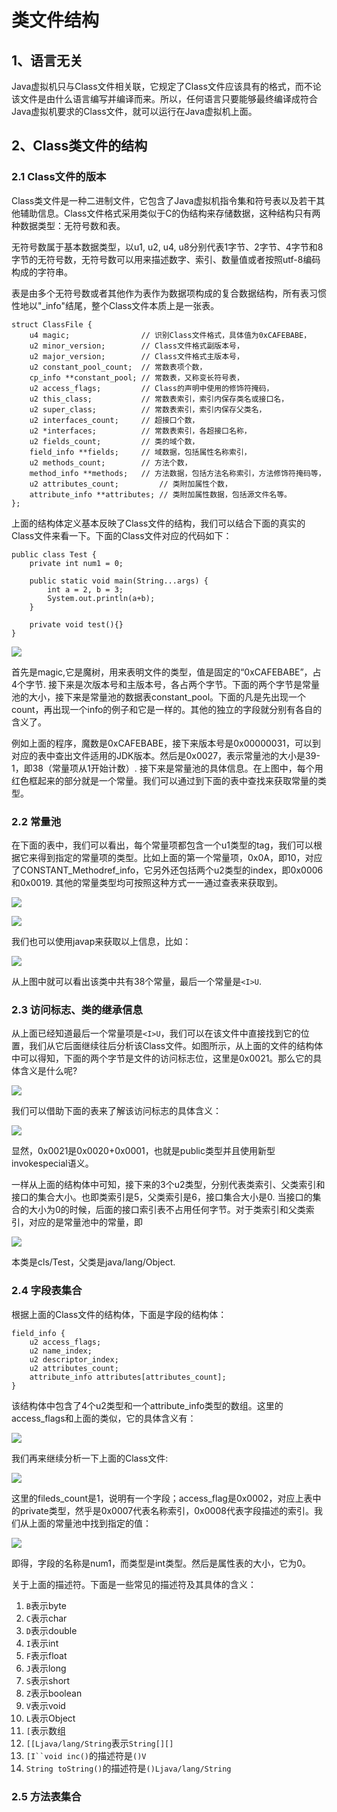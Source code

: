 # 类文件结构

## 1、语言无关

Java虚拟机只与Class文件相关联，它规定了Class文件应该具有的格式，而不论该文件是由什么语言编写并编译而来。所以，任何语言只要能够最终编译成符合Java虚拟机要求的Class文件，就可以运行在Java虚拟机上面。

## 2、Class类文件的结构

### 2.1 Class文件的版本

Class类文件是一种二进制文件，它包含了Java虚拟机指令集和符号表以及若干其他辅助信息。Class文件格式采用类似于C的伪结构来存储数据，这种结构只有两种数据类型：无符号数和表。

无符号数属于基本数据类型，以u1, u2, u4, u8分别代表1字节、2字节、4字节和8字节的无符号数，无符号数可以用来描述数字、索引、数量值或者按照utf-8编码构成的字符串。

表是由多个无符号数或者其他作为表作为数据项构成的复合数据结构，所有表习惯性地以"_info"结尾，整个Class文件本质上是一张表。

    struct ClassFile {
        u4 magic;                // 识别Class文件格式，具体值为0xCAFEBABE，
        u2 minor_version;        // Class文件格式副版本号，
        u2 major_version;        // Class文件格式主版本号，
        u2 constant_pool_count;  // 常数表项个数，
        cp_info **constant_pool; // 常数表，又称变长符号表，
        u2 access_flags;         // Class的声明中使用的修饰符掩码，
        u2 this_class;           // 常数表索引，索引内保存类名或接口名，
        u2 super_class;          // 常数表索引，索引内保存父类名，
        u2 interfaces_count;     // 超接口个数，
        u2 *interfaces;          // 常数表索引，各超接口名称，
        u2 fields_count;         // 类的域个数，
        field_info **fields;     // 域数据，包括属性名称索引，
        u2 methods_count;        // 方法个数，
        method_info **methods;   // 方法数据，包括方法名称索引，方法修饰符掩码等，
        u2 attributes_count;         // 类附加属性个数，
        attribute_info **attributes; // 类附加属性数据，包括源文件名等。
    };

上面的结构体定义基本反映了Class文件的结构，我们可以结合下面的真实的Class文件来看一下。下面的Class文件对应的代码如下：

	public class Test {
	    private int num1 = 0;
	
	    public static void main(String...args) {
	        int a = 2, b = 3;
	        System.out.println(a+b);
	    }
	
	    private void test(){}
	}

![](http://upload.ouliu.net/i/20171101124858sjxy3.png)

首先是magic,它是魔树，用来表明文件的类型，值是固定的“0xCAFEBABE”，占4个字节. 接下来是次版本号和主版本号，各占两个字节。下面的两个字节是常量池的大小，接下来是常量池的数据表constant_pool。下面的凡是先出现一个count，再出现一个info的例子和它是一样的。其他的独立的字段就分别有各自的含义了。

例如上面的程序，魔数是0xCAFEBABE，接下来版本号是0x00000031，可以到对应的表中查出文件适用的JDK版本。然后是0x0027，表示常量池的大小是39-1，即38（常量项从1开始计数）. 接下来是常量池的具体信息。在上图中，每个用红色框起来的部分就是一个常量。我们可以通过到下面的表中查找来获取常量的类型。

### 2.2 常量池

在下面的表中，我们可以看出，每个常量项都包含一个u1类型的tag，我们可以根据它来得到指定的常量项的类型。比如上面的第一个常量项，0x0A，即10，对应了CONSTANT_Methodref_info，它另外还包括两个u2类型的index，即0x0006和0x0019. 其他的常量类型均可按照这种方式一一通过查表来获取到。

![](http://upload-images.jianshu.io/upload_images/3458176-8b9bb010f69e4a93.png?imageMogr2/auto-orient/strip%7CimageView2/2/w/1240)

![](http://upload-images.jianshu.io/upload_images/3458176-878fa839b1e28cf3.png?imageMogr2/auto-orient/strip%7CimageView2/2/w/1240)

我们也可以使用javap来获取以上信息，比如：

![](http://upload.ouliu.net/i/201711011444585qsjy.png)

从上图中就可以看出该类中共有38个常量，最后一个常量是`<I>U`. 

### 2.3 访问标志、类的继承信息

从上面已经知道最后一个常量项是`<I>U`，我们可以在该文件中直接找到它的位置，我们从它后面继续往后分析该Class文件。如图所示，从上面的文件的结构体中可以得知，下面的两个字节是文件的访问标志位，这里是0x0021。那么它的具体含义是什么呢?

![](http://upload.ouliu.net/i/20171101145829k98dx.png)

我们可以借助下面的表来了解该访问标志的具体含义：

![](http://pic002.cnblogs.com/images/2012/371435/2012020615481148.jpg)

显然，0x0021是0x0020+0x0001，也就是public类型并且使用新型invokespecial语义。

一样从上面的结构体中可知，接下来的3个u2类型，分别代表类索引、父类索引和接口的集合大小。也即类索引是5，父类索引是6，接口集合大小是0. 当接口的集合的大小为0的时候，后面的接口索引表不占用任何字节。对于类索引和父类索引，对应的是常量池中的常量，即

![](http://upload.ouliu.net/i/201711011508045uiyd.png)

本类是cls/Test，父类是java/lang/Object. 

### 2.4 字段表集合

根据上面的Class文件的结构体，下面是字段的结构体：

	field_info { 
	    u2 access_flags; 
	    u2 name_index; 
	    u2 descriptor_index; 
	    u2 attributes_count; 
	    attribute_info attributes[attributes_count]; 
	}

该结构体中包含了4个u2类型和一个attribute_info类型的数组。这里的access_flags和上面的类似，它的具体含义有：

![](http://pic002.cnblogs.com/images/2012/371435/2012020715451462.jpg)

我们再来继续分析一下上面的Class文件:

![](http://upload.ouliu.net/i/20171101153522naxob.png)

这里的fileds_count是1，说明有一个字段；access_flag是0x0002，对应上表中的private类型，然乎是0x0007代表名称索引，0x0008代表字段描述的索引。我们从上面的常量池中找到指定的值：

![](http://upload.ouliu.net/i/201711011538182wfl4.png)

即得，字段的名称是num1，而类型是int类型。然后是属性表的大小，它为0。

关于上面的描述符。下面是一些常见的描述符及其具体的含义：

1. `B`表示byte
2. `C`表示char
3. `D`表示double
4. `I`表示int
5. `F`表示float
6. `J`表示long
7. `S`表示short
8. `Z`表示boolean
9. `V`表示void
10. `L`表示Object
11. `[`表示数组
12. `[[Ljava/lang/String`表示`String[][]`
13. `[I``void inc()`的描述符是`()V`
14. `String toString()`的描述符是`()Ljava/lang/String`

### 2.5 方法表集合





